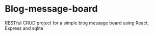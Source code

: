 # Blog-message-board
RESTful CRUD project for a simple blog message board using React, Express and sqlite
